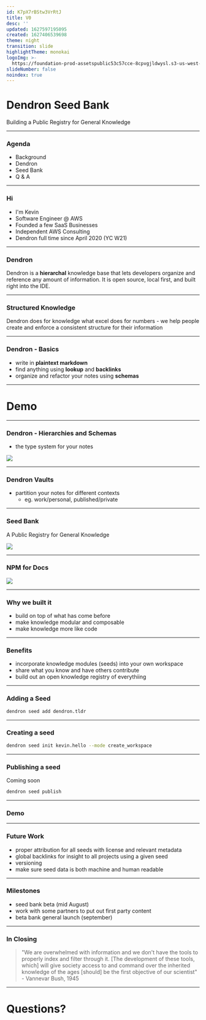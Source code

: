 ```yaml
---
id: K7pX7rBStw3VrRtJ
title: V0
desc: ''
updated: 1627597195095
created: 1627406539698
theme: night
transition: slide
highlightTheme: monokai
logoImg: >-
  https://foundation-prod-assetspublic53c57cce-8cpvgjldwysl.s3-us-west-2.amazonaws.com/assets/logo-256.png
slideNumber: false
noindex: true
---
```


# Dendron Seed Bank
Building a Public Registry for General Knowledge

---

### Agenda
- Background
- Dendron 
- Seed Bank
- Q & A

---

### Hi

- I'm Kevin
- Software Engineer @ AWS
- Founded a few SaaS Businesses
- Independent AWS Consulting
- Dendron full time since April 2020 (YC W21)

---

### Dendron

Dendron is a **hierarchal** knowledge base that lets developers organize and reference any amount of information. It is open source, local first, and built right into the IDE.

---

### Structured Knowledge

Dendron does for knowledge what excel does for numbers - we help people create and enforce a consistent structure for their information

---

### Dendron - Basics

- write in **plaintext markdown** 
- find anything using **lookup** and **backlinks**
- organize and refactor your notes using **schemas**

---

# Demo

---

### Dendron - Hierarchies and Schemas

- the type system for your notes

![](https://cdn.loom.com/images/originals/f03e102efef54ec5b4822d6f484935d4.jpg?Expires=1627495082&Policy=eyJTdGF0ZW1lbnQiOlt7IlJlc291cmNlIjoiaHR0cHM6Ly9jZG4ubG9vbS5jb20vaW1hZ2VzL29yaWdpbmFscy9mMDNlMTAyZWZlZjU0ZWM1YjQ4MjJkNmY0ODQ5MzVkNC5qcGciLCJDb25kaXRpb24iOnsiRGF0ZUxlc3NUaGFuIjp7IkFXUzpFcG9jaFRpbWUiOjE2Mjc0OTUwODJ9fX1dfQ__&Signature=tEWYpXec48~4RtLwZjo7y1jnynC1UcezAAwFKjZACuCBqxdsID-v2QUBSRp8b-h6J57E3vlhJLu19u5jPG0pDCt1QhMlFfk1iD4EhH-FNL~to1ofTgD7SpSsMx4fWcokvAztO~6MWWkY0lmDkiQj6Eed0haofig8wVMTTRjofiUCBZyaLyZKcGKgmIqFT91HZ~NnsPbVbfpArbJVlsHNyD-OoXabhtlnFSzjkA5Oi~EqSxrhG0OBmkxIF8mB1K~C4b9CEzyw4mZluWPd~FGVdwbZd00wfk8vUG95Dy1lY9R00mUt~njGJW-oiV9TEPDYk9p2zRK5REW3F5OILsveSg__&Key-Pair-Id=APKAJQIC5BGSW7XXK7FQ)

---

### Dendron Vaults

- partition your notes for different contexts
  - eg. work/personal, published/private

---

### Seed Bank

A Public Registry for General Knowledge

![](https://org-dendron-public-assets.s3.amazonaws.com/images/markus-spiske-4PG6wLlVag4-unsplash.jpg)

---

### NPM for Docs

![](https://cdn.loom.com/images/originals/1f51adaeaff94b7cb7501eb4698e4b47.jpg?Expires=1627495415&Policy=eyJTdGF0ZW1lbnQiOlt7IlJlc291cmNlIjoiaHR0cHM6Ly9jZG4ubG9vbS5jb20vaW1hZ2VzL29yaWdpbmFscy8xZjUxYWRhZWFmZjk0YjdjYjc1MDFlYjQ2OThlNGI0Ny5qcGciLCJDb25kaXRpb24iOnsiRGF0ZUxlc3NUaGFuIjp7IkFXUzpFcG9jaFRpbWUiOjE2Mjc0OTU0MTV9fX1dfQ__&Signature=GGXBm2Z5T0bHhb3q4XwDgwngJFPF1EBIeObQqkIZv1Zo8M2KzjWJi7vGsNp7vLtEudNK4rVHfQwqx8-1EDoWG6NibHgKCtC502V0Ezzce-YZ~5oehA0m5p3uHtHpY3SXRZTn6dcDtm1c5hAsaWuvVLy3n0ljf6hEwdFytwXUC7o7C-6M7VP3cmW-nU6e8W0IunfS3DT8pTMFm72Cf-HYVlgQHv9Ha01TcH22-SMIQY8FPFaQP2GTjNYTblZk2aG9QsJY5Q5T1FmPnuIZlh7EnsOgybPR7e2TfAKvncewTjxZWDTUJqbCjEVXbJNogJFRTjTxZrvqxuhRwICYomSalw__&Key-Pair-Id=APKAJQIC5BGSW7XXK7FQ)


---

### Why we built it

- build on top of what has come before
- make knowledge modular and composable
- make knowledge more like code

---

### Benefits

- incorporate knowledge modules (seeds) into your own workspace
- share what you know and have others contribute
- build out an open knowledge registry of everythiing

---

### Adding a Seed

```sh
dendron seed add dendron.tldr
```

---

### Creating a seed

```sh
dendron seed init kevin.hello --mode create_workspace
```

---

### Publishing a seed
Coming soon

```sh
dendron seed publish 
```

---

### Demo

---

### Future Work

- proper attribution for all seeds with license and relevant metadata
- global backlinks for insight to all projects using a given seed
- versioning
- make sure seed data is both machine and human readable

---

### Milestones

- seed bank beta (mid August)
- work with some partners to put out first party content
- beta bank general launch (september)

---

### In Closing

> "We are overwhelmed with information and we don't have the tools to properly index and filter through it. [The development of these tools, which] will give society access to and command over the inherited knowledge of the ages [should] be the first objective of our scientist" - Vannevar Bush, 1945

---

# Questions?

